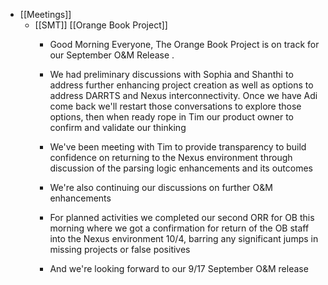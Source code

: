- [[Meetings]]
	 - [[SMT]] [[Orange Book Project]]
		 - Good Morning Everyone, The Orange Book Project is on track for our September O&M Release .

		 - We had preliminary discussions with Sophia and Shanthi to address further enhancing project creation as well as options to address DARRTS and Nexus interconnectivity. Once we have Adi come back we'll restart those conversations to explore those options, then when ready rope in Tim our product owner to confirm and validate our thinking

		 - We've been meeting with Tim to provide transparency to build confidence on returning to the Nexus environment through discussion of the parsing logic enhancements and its outcomes

		 - We're also continuing our discussions on further  O&M enhancements

		 - For planned activities we completed our second ORR for OB this morning where we got a confirmation for return of the OB staff into the Nexus environment 10/4, barring any significant jumps in missing projects or false positives

		 - And we're looking forward to our 9/17 September O&M release
